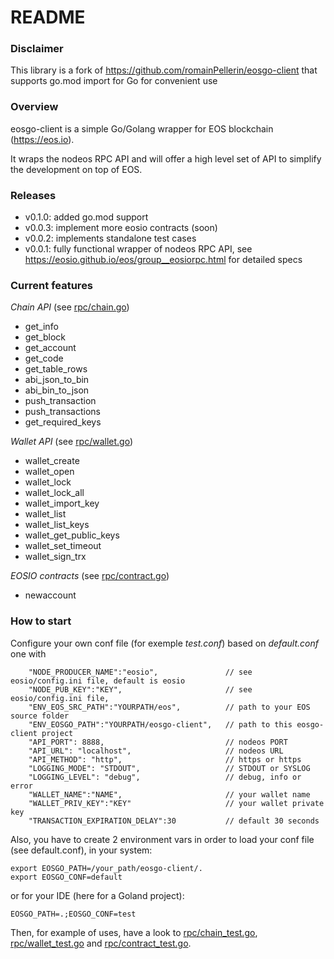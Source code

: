 # README #

### Disclaimer ###
This library is a fork of https://github.com/romainPellerin/eosgo-client that supports go.mod import for Go for convenient use

### Overview ###

eosgo-client is a simple Go/Golang wrapper for EOS blockchain (https://eos.io).

It wraps the nodeos RPC API and will offer a high level set of API to simplify the development on top of EOS.

### Releases ###
- v0.1.0: added go.mod support
- v0.0.3: implement more eosio contracts (soon)
- v0.0.2: implements standalone test cases
- v0.0.1: fully functional wrapper of nodeos RPC API, see https://eosio.github.io/eos/group__eosiorpc.html for detailed specs

### Current features ###

*Chain API* (see [rpc/chain.go](https://github.com/romainPellerin/eosgo-client/blob/master/rpc/chain.go))
- get_info
- get_block
- get_account
- get_code
- get_table_rows
- abi_json_to_bin
- abi_bin_to_json
- push_transaction
- push_transactions
- get_required_keys

*Wallet API* (see [rpc/wallet.go](https://github.com/romainPellerin/eosgo-client/blob/master/rpc/wallet.go))
- wallet_create
- wallet_open
- wallet_lock
- wallet_lock_all
- wallet_import_key
- wallet_list
- wallet_list_keys
- wallet_get_public_keys
- wallet_set_timeout
- wallet_sign_trx

*EOSIO contracts* (see [rpc/contract.go](https://github.com/romainPellerin/eosgo-client/blob/master/rpc/contract.go))
- newaccount

### How to start ###

Configure your own conf file (for exemple *test.conf*) based on *default.conf* one with
```
    "NODE_PRODUCER_NAME":"eosio",               // see eosio/config.ini file, default is eosio
    "NODE_PUB_KEY":"KEY",                       // see eosio/config.ini file,
    "ENV_EOS_SRC_PATH":"YOURPATH/eos",		    // path to your EOS source folder
    "ENV_EOSGO_PATH":"YOURPATH/eosgo-client",   // path to this eosgo-client project
    "API_PORT": 8888,                           // nodeos PORT
    "API_URL": "localhost",                     // nodeos URL
    "API_METHOD": "http",                       // https or https
    "LOGGING_MODE": "STDOUT",                   // STDOUT or SYSLOG
    "LOGGING_LEVEL": "debug",                   // debug, info or error
    "WALLET_NAME":"NAME",                       // your wallet name
    "WALLET_PRIV_KEY":"KEY"                     // your wallet private key
    "TRANSACTION_EXPIRATION_DELAY":30           // default 30 seconds
```
Also, you have to create 2 environment vars in order to load your conf file (see default.conf), in your system:
```
export EOSGO_PATH=/your_path/eosgo-client/.
export EOSGO_CONF=default
```
or for your IDE (here for a Goland project):
```
EOSGO_PATH=.;EOSGO_CONF=test
```
Then, for example of uses, have a look to [rpc/chain_test.go](https://github.com/romainPellerin/eosgo-client/blob/master/rpc/chain_test.go), [rpc/wallet_test.go](https://github.com/romainPellerin/eosgo-client/blob/master/rpc/wallet_test.go) and [rpc/contract_test.go](https://github.com/romainPellerin/eosgo-client/blob/master/rpc/contract_test.go).

